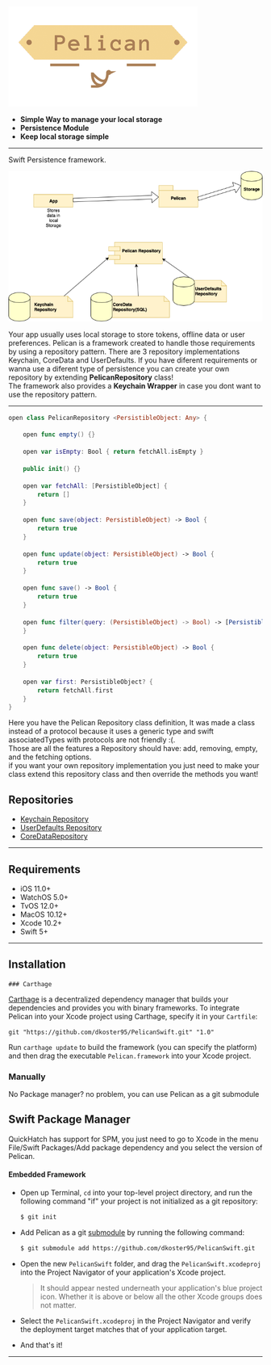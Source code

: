 

![](https://github.com/dkoster95/PelicanSwift/blob/master/logo.png)
- **Simple Way to manage your local storage**
- **Persistence Module**
- **Keep local storage simple**
---

Swift Persistence framework.

![](https://github.com/dkoster95/PelicanSwift/blob/master/diagram.png)

Your app usually uses local storage to store tokens, offline data or user preferences.
Pelican is a framework created to handle those requirements by using a repository pattern.
There are 3 repository implementations Keychain, CoreData and UserDefaults.
If you have diferent requirements or wanna use a diferent type of persistence you can create your own repository by extending **PelicanRepository** class!  
The framework also provides a **Keychain Wrapper** in case you dont want to use the repository pattern.

---
```swift
open class PelicanRepository <PersistibleObject: Any> {
    
    open func empty() {}
    
    open var isEmpty: Bool { return fetchAll.isEmpty }
    
    public init() {}
    
    open var fetchAll: [PersistibleObject] {
        return []
    }
    
    open func save(object: PersistibleObject) -> Bool {
        return true
    }
    
    open func update(object: PersistibleObject) -> Bool {
        return true
    }
    
    open func save() -> Bool {
        return true
    }
    
    open func filter(query: (PersistibleObject) -> Bool) -> [PersistibleObject] { return fetchAll.filter { query($0) }
    }
    
    open func delete(object: PersistibleObject) -> Bool {
        return true
    }
    
    open var first: PersistibleObject? {
        return fetchAll.first
    }
}
```
Here you have the Pelican Repository class definition, It was made a class instead of a protocol because it uses a generic type and swift associatedTypes with protocols are not friendly :(.  
Those are all the features a Repository should have: add, removing, empty, and the fetching options.  
if you want your own repository implementation you just need to make your class extend this repository class and then override the methods you want!


## Repositories
- [Keychain Repository](https://github.com/dkoster95/PelicanSwift/blob/master/Docs/KeychainRepository.md)
- [UserDefaults Repository](https://github.com/dkoster95/PelicanSwift/blob/master/Docs/UserDefaultsRepository.md)
- [CoreDataRepository](https://github.com/dkoster95/PelicanSwift/blob/master/Docs/CoreDataRepository.md)

---

## Requirements

- iOS 11.0+ 
- WatchOS 5.0+
- TvOS 12.0+
- MacOS 10.12+
- Xcode 10.2+
- Swift 5+

---

## Installation
	### Carthage

[Carthage](https://github.com/Carthage/Carthage) is a decentralized dependency manager that builds your dependencies and provides you with binary frameworks. To integrate Pelican into your Xcode project using Carthage, specify it in your `Cartfile`:

```ogdl
git "https://github.com/dkoster95/PelicanSwift.git" "1.0"
```

Run `carthage update` to build the framework (you can specify the platform) and then drag the executable `Pelican.framework` into your Xcode project.

### Manually

No Package manager? no problem, you can use Pelican as a git submodule

## Swift Package Manager
QuickHatch has support for SPM, you just need to go to Xcode in the menu File/Swift Packages/Add package dependency
and you select the version of Pelican.

#### Embedded Framework

- Open up Terminal, `cd` into your top-level project directory, and run the following command "if" your project is not initialized as a git repository:

  ```bash
  $ git init
  ```

- Add Pelican as a git [submodule](https://git-scm.com/docs/git-submodule) by running the following command:

  ```bash
  $ git submodule add https://github.com/dkoster95/PelicanSwift.git
  ```

- Open the new `PelicanSwift` folder, and drag the `PelicanSwift.xcodeproj` into the Project Navigator of your application's Xcode project.

    > It should appear nested underneath your application's blue project icon. Whether it is above or below all the other Xcode groups does not matter.

- Select the `PelicanSwift.xcodeproj` in the Project Navigator and verify the deployment target matches that of your application target.


- And that's it!
---

